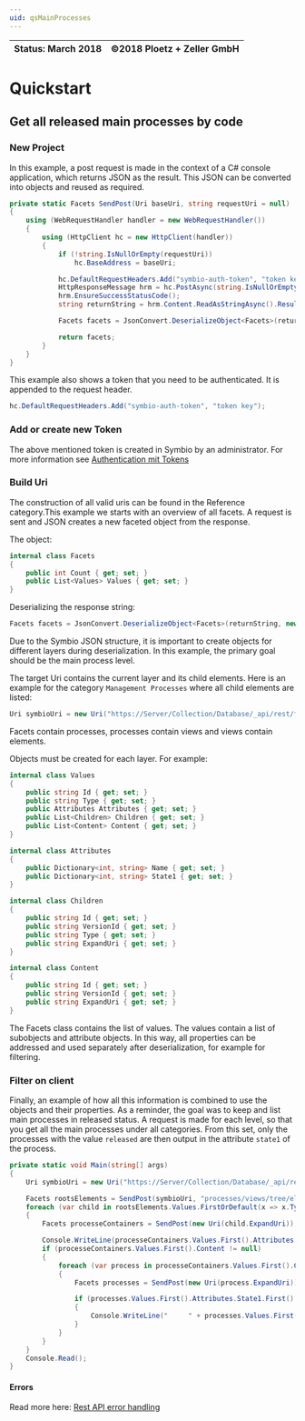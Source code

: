 ```yaml
---
uid: qsMainProcesses
---
```

<!--[Reference](xref:QSMainProcesses)
-->
| Status: March 2018   | ©2018 Ploetz + Zeller GmbH   |
|--------------------|------------------------------|


# Quickstart

## Get all released main processes by code

### New Project

In this example, a post request is made in the context of a C# console application, which returns JSON as the result. This JSON can be converted into objects and reused as required.

```c#
private static Facets SendPost(Uri baseUri, string requestUri = null)
{
    using (WebRequestHandler handler = new WebRequestHandler())
    {
        using (HttpClient hc = new HttpClient(handler))
        {
            if (!string.IsNullOrEmpty(requestUri))
                hc.BaseAddress = baseUri;

            hc.DefaultRequestHeaders.Add("symbio-auth-token", "token key");
            HttpResponseMessage hrm = hc.PostAsync(string.IsNullOrEmpty(requestUri) ? baseUri.AbsoluteUri : requestUri, null).Result;
            hrm.EnsureSuccessStatusCode();
            string returnString = hrm.Content.ReadAsStringAsync().Result;

            Facets facets = JsonConvert.DeserializeObject<Facets>(returnString, new JsonSerializerSettings() { Converters = new[] { new KeyValuePairConverter() } });

            return facets;
        }
    }
}
```
This example also shows a token that you need to be authenticated. It is appended to the request header.
```c#
hc.DefaultRequestHeaders.Add("symbio-auth-token", "token key");
```
### Add or create new Token
The above mentioned token is created in Symbio by an administrator. For more information see [Authentication mit Tokens](../rest-symbio-auth-token-client-temp-example-documentation/rest-symbio-auth-token-client-temp-example-documentation.md)
### Build Uri
The construction of all valid uris can be found in the Reference category.This example we starts with an overview of all facets. A request is sent and JSON creates a new faceted object from the response.

The object:
```c#
internal class Facets
{
    public int Count { get; set; }
    public List<Values> Values { get; set; }
}
```
Deserializing the response string:
```c#
Facets facets = JsonConvert.DeserializeObject<Facets>(returnString, new JsonSerializerSettings  (){ Converters = new[] { new KeyValuePairConverter() } });
```
Due to the Symbio JSON structure, it is important to create objects for different layers during deserialization. In this example, the primary goal should be the main process level.

The target Uri contains the current layer and its child elements. Here is an example for the category `Management Processes` where all child elements are listed:
```c#
Uri symbioUri = new Uri("https://Server/Collection/Database/_api/rest/facets/processes/views/tree/elements/Origin Key of Category/");
```
Facets contain processes, processes contain views and views contain elements.

Objects must be created for each layer. For example:
```c#
internal class Values
{
    public string Id { get; set; }
    public string Type { get; set; }
    public Attributes Attributes { get; set; }
    public List<Children> Children { get; set; }
    public List<Content> Content { get; set; }
}

internal class Attributes
{
    public Dictionary<int, string> Name { get; set; }
    public Dictionary<int, string> State1 { get; set; }
}

internal class Children
{
    public string Id { get; set; }
    public string VersionId { get; set; }
    public string Type { get; set; }
    public string ExpandUri { get; set; }
}

internal class Content
{
    public string Id { get; set; }
    public string VersionId { get; set; }
    public string ExpandUri { get; set; }
}
```
The Facets class contains the list of values. The values contain a list of subobjects and attribute objects. In this way, all properties can be addressed and used separately after deserialization, for example for filtering.

### Filter on client

Finally, an example of how all this information is combined to use the objects and their properties. As a reminder, the goal was to keep and list main processes in released status. A request is made for each level, so that you get all the main processes under all categories. From this set, only the processes with the value `released` are then output in the attribute `state1` of the process.

```c#
private static void Main(string[] args)
{
    Uri symbioUri = new Uri("https://Server/Collection/Database/_api/rest/facets/");

    Facets rootsElements = SendPost(symbioUri, "processes/views/tree/elements/");
    foreach (var child in rootsElements.Values.FirstOrDefault(x => x.Type == "processHouse").Children)
    {
        Facets processeContainers = SendPost(new Uri(child.ExpandUri));

        Console.WriteLine(processeContainers.Values.First().Attributes.Name.First().Value);
        if (processeContainers.Values.First().Content != null)
        {
            foreach (var process in processeContainers.Values.First().Content)
            {
                Facets processes = SendPost(new Uri(process.ExpandUri));

                if (processes.Values.First().Attributes.State1.First().Value == "released")
                {
                    Console.WriteLine("     " + processes.Values.First().Attributes.Name.First().Value);
                }
            }
        }
    }
    Console.Read();
}
```

#### Errors

Read more here: [Rest API error handling](../error.md)
